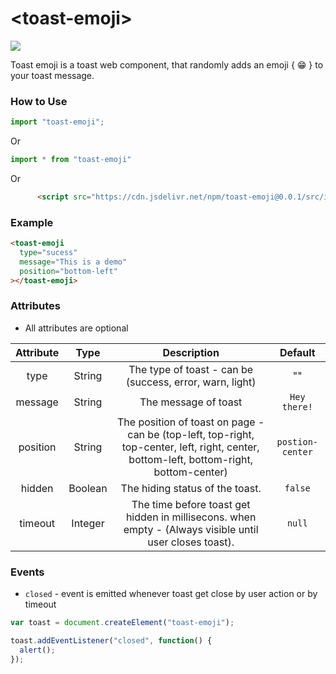 # \<toast-emoji\>

[![](https://data.jsdelivr.com/v1/package/npm/toast-emoji/badge)](https://www.jsdelivr.com/package/npm/toast-emoji)

Toast emoji is a toast web component, that randomly adds an emoji { 😁 } to your toast message.

### How to Use

```js
import "toast-emoji";
```

Or

```js
import * from "toast-emoji"
```

Or

```html
      <script src="https://cdn.jsdelivr.net/npm/toast-emoji@0.0.1/src/index.min.js"></script>
```

### Example

```html
<toast-emoji
  type="sucess"
  message="This is a demo"
  position="bottom-left"
></toast-emoji>
```

### Attributes

- All attributes are optional

| Attribute |  Type   |                                                               Description                                                               |     Default      |
| :-------: | :-----: | :-------------------------------------------------------------------------------------------------------------------------------------: | :--------------: |
|   type    | String  |                                        The type of toast - can be (success, error, warn, light)                                         |        ""        |
|  message  | String  |                                                          The message of toast                                                           |   `Hey there!`   |
| position  | String  | The position of toast on page - can be (top-left, top-right, top-center, left, right, center, bottom-left, bottom-right, bottom-center) | `postion-center` |
|  hidden   | Boolean |                                                     The hiding status of the toast.                                                     |     `false`      |
|  timeout  | Integer |                 The time before toast get hidden in millisecons. when empty - (Always visible until user closes toast).                 |      `null`      |

### Events

- `closed` - event is emitted whenever toast get close by user action or by timeout

```javascript
var toast = document.createElement("toast-emoji");

toast.addEventListener("closed", function() {
  alert();
});
```
